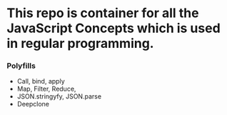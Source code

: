 # This repo is container for all the JavaScript Concepts which is used in regular programming.

### Polyfills
- Call, bind, apply
- Map, Filter, Reduce,
- JSON.stringyfy, JSON.parse
- Deepclone
